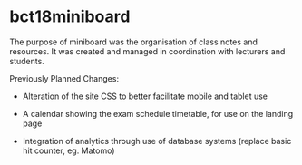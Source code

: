 # bct18miniboard

The purpose of miniboard was the organisation of class notes and resources.
It was created and managed in coordination with lecturers and students.

Previously Planned Changes:

- Alteration of the site CSS to better facilitate mobile and tablet use

- A calendar showing the exam schedule timetable, for use on the landing page

- Integration of analytics through use of database systems (replace basic hit counter, eg. Matomo)

